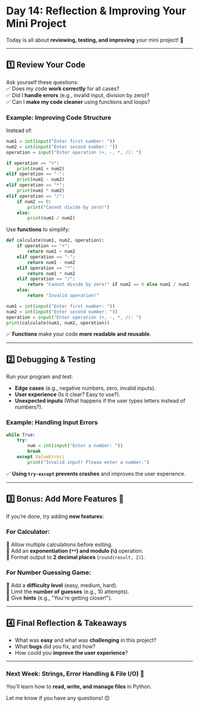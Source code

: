 # **Day 14: Reflection & Improving Your Mini Project**  

Today is all about **reviewing, testing, and improving** your mini project! 🎯  

---

## **1️⃣ Review Your Code**  
Ask yourself these questions:  
✅ Does my code **work correctly** for all cases?  
✅ Did I **handle errors** (e.g., invalid input, division by zero)?  
✅ Can I **make my code cleaner** using functions and loops?  

### **Example: Improving Code Structure**
Instead of:  
```python
num1 = int(input("Enter first number: "))
num2 = int(input("Enter second number: "))
operation = input("Enter operation (+, -, *, /): ")

if operation == "+":
    print(num1 + num2)
elif operation == "-":
    print(num1 - num2)
elif operation == "*":
    print(num1 * num2)
elif operation == "/":
    if num2 == 0:
        print("Cannot divide by zero!")
    else:
        print(num1 / num2)
```
Use **functions** to simplify:  
```python
def calculate(num1, num2, operation):
    if operation == "+":
        return num1 + num2
    elif operation == "-":
        return num1 - num2
    elif operation == "*":
        return num1 * num2
    elif operation == "/":
        return "Cannot divide by zero!" if num2 == 0 else num1 / num2
    else:
        return "Invalid operation!"

num1 = int(input("Enter first number: "))
num2 = int(input("Enter second number: "))
operation = input("Enter operation (+, -, *, /): ")
print(calculate(num1, num2, operation))
```
✅ **Functions** make your code **more readable and reusable**.  

---

## **2️⃣ Debugging & Testing**  
Run your program and test:  
- **Edge cases** (e.g., negative numbers, zero, invalid inputs).  
- **User experience** (Is it clear? Easy to use?).  
- **Unexpected inputs** (What happens if the user types letters instead of numbers?).  

### **Example: Handling Input Errors**
```python
while True:
    try:
        num = int(input("Enter a number: "))
        break
    except ValueError:
        print("Invalid input! Please enter a number.")
```
✅ **Using `try-except` prevents crashes** and improves the user experience.

---

## **3️⃣ Bonus: Add More Features 🚀**  
If you’re done, try adding **new features**:  

### **For Calculator:**  
🔹 Allow multiple calculations before exiting.  
🔹 Add an **exponentiation (`**`) and modulo (`%`)** operation.  
🔹 Format output to **2 decimal places** (`round(result, 2)`).  

### **For Number Guessing Game:**  
🔹 Add a **difficulty level** (easy, medium, hard).  
🔹 Limit the **number of guesses** (e.g., 10 attempts).  
🔹 Give **hints** (e.g., "You're getting closer!").  

---

## **4️⃣ Final Reflection & Takeaways**  
- What was **easy** and what was **challenging** in this project?  
- What **bugs** did you fix, and how?  
- How could you **improve the user experience**?  

---

### **Next Week: Strings, Error Handling & File I/O) 📂**  
You’ll learn how to **read, write, and manage files** in Python.  

Let me know if you have any questions! 😊